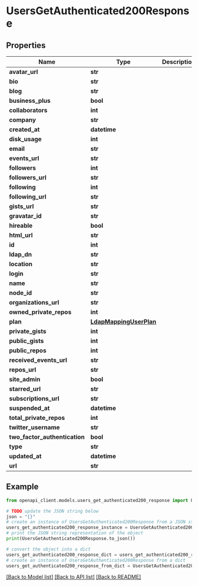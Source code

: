 # UsersGetAuthenticated200Response


## Properties

Name | Type | Description | Notes
------------ | ------------- | ------------- | -------------
**avatar_url** | **str** |  | 
**bio** | **str** |  | 
**blog** | **str** |  | 
**business_plus** | **bool** |  | [optional] 
**collaborators** | **int** |  | 
**company** | **str** |  | 
**created_at** | **datetime** |  | 
**disk_usage** | **int** |  | 
**email** | **str** |  | 
**events_url** | **str** |  | 
**followers** | **int** |  | 
**followers_url** | **str** |  | 
**following** | **int** |  | 
**following_url** | **str** |  | 
**gists_url** | **str** |  | 
**gravatar_id** | **str** |  | 
**hireable** | **bool** |  | 
**html_url** | **str** |  | 
**id** | **int** |  | 
**ldap_dn** | **str** |  | [optional] 
**location** | **str** |  | 
**login** | **str** |  | 
**name** | **str** |  | 
**node_id** | **str** |  | 
**organizations_url** | **str** |  | 
**owned_private_repos** | **int** |  | 
**plan** | [**LdapMappingUserPlan**](LdapMappingUserPlan.md) |  | [optional] 
**private_gists** | **int** |  | 
**public_gists** | **int** |  | 
**public_repos** | **int** |  | 
**received_events_url** | **str** |  | 
**repos_url** | **str** |  | 
**site_admin** | **bool** |  | 
**starred_url** | **str** |  | 
**subscriptions_url** | **str** |  | 
**suspended_at** | **datetime** |  | [optional] 
**total_private_repos** | **int** |  | 
**twitter_username** | **str** |  | [optional] 
**two_factor_authentication** | **bool** |  | 
**type** | **str** |  | 
**updated_at** | **datetime** |  | 
**url** | **str** |  | 

## Example

```python
from openapi_client.models.users_get_authenticated200_response import UsersGetAuthenticated200Response

# TODO update the JSON string below
json = "{}"
# create an instance of UsersGetAuthenticated200Response from a JSON string
users_get_authenticated200_response_instance = UsersGetAuthenticated200Response.from_json(json)
# print the JSON string representation of the object
print(UsersGetAuthenticated200Response.to_json())

# convert the object into a dict
users_get_authenticated200_response_dict = users_get_authenticated200_response_instance.to_dict()
# create an instance of UsersGetAuthenticated200Response from a dict
users_get_authenticated200_response_from_dict = UsersGetAuthenticated200Response.from_dict(users_get_authenticated200_response_dict)
```
[[Back to Model list]](../README.md#documentation-for-models) [[Back to API list]](../README.md#documentation-for-api-endpoints) [[Back to README]](../README.md)


